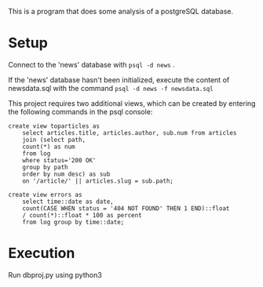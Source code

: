 

This is a program that does some analysis of a postgreSQL database. 



# Setup 

Connect to the 'news' database with `psql -d news` . 

If the 'news' database hasn't been initialized, execute the content of newsdata.sql with the command ` psql -d news -f newsdata.sql `


This project requires two additional views, which can be created by entering the following commands in the psql console:


```
create view toparticles as 
	select articles.title, articles.author, sub.num from articles 
	join (select path, 
	count(*) as num 
	from log 
	where status='200 OK' 
	group by path
	order by num desc) as sub
	on '/article/' || articles.slug = sub.path;
```




```
create view errors as 
	select time::date as date, 
	count(CASE WHEN status = '404 NOT FOUND' THEN 1 END)::float 
	/ count(*)::float * 100 as percent 
	from log group by time::date;
```

# Execution 

Run dbproj.py using python3